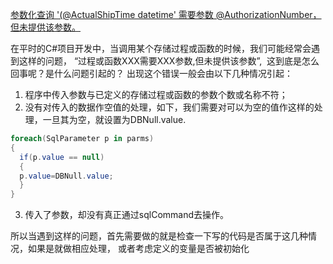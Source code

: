 [参数化查询 '(@ActualShipTime datetime' 需要参数 @AuthorizationNumber，但未提供该参数。 ](http://www.cnblogs.com/cxd4321/archive/2012/08/09/2629716.html)


在平时的C#项目开发中，当调用某个存储过程或函数的时候，我们可能经常会遇到这样的问题，
“过程或函数XXX需要XXX参数,但未提供该参数”,  这到底是怎么回事呢？是什么问题引起的？
出现这个错误一般会由以下几种情况引起：

1. 程序中传入参数与已定义的存储过程或函数的参数个数或名称不符；
2. 没有对传入的数据作空值的处理，如下，我们需要对可以为空的值作这样的处理，一旦其为空，就设置为DBNull.value.

```cs
foreach(SqlParameter p in parms)
{
  if(p.value == null)
  {
  p.value=DBNull.value;
  }
}
```
3. 传入了参数，却没有真正通过sqlCommand去操作。

所以当遇到这样的问题，首先需要做的就是检查一下写的代码是否属于这几种情况，如果是就做相应处理，
或者考虑定义的变量是否被初始化